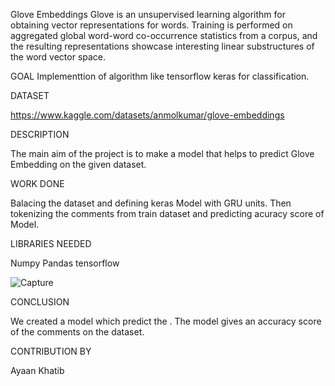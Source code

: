 Glove Embeddings
Glove is an unsupervised learning algorithm for obtaining vector representations for words. Training is performed on aggregated global word-word co-occurrence statistics from a corpus, and the resulting representations showcase interesting linear substructures of the word vector space.

GOAL
Implementtion of algorithm like tensorflow keras for classification.

DATASET

https://www.kaggle.com/datasets/anmolkumar/glove-embeddings

DESCRIPTION

The main aim of the project is to make a model that helps to predict Glove Embedding on the given dataset.

WORK DONE

Balacing the dataset and defining keras Model with GRU units. Then tokenizing the comments from train dataset and predicting acuracy score of Model.

LIBRARIES NEEDED

Numpy Pandas tensorflow 


![Capture](https://user-images.githubusercontent.com/89378885/198050644-cd1a9896-a282-42df-9533-7647e37674ec.JPG)


CONCLUSION

We created a model which predict the . The model gives an accuracy score of the comments on the dataset.

CONTRIBUTION BY

Ayaan Khatib
